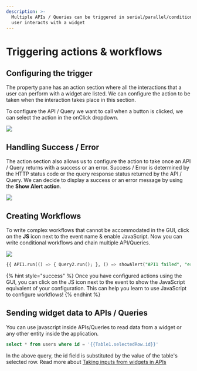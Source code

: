 ```yaml
---
description: >-
  Multiple APIs / Queries can be triggered in serial/parallel/conditional when a
  user interacts with a widget
---
```


# Triggering actions & workflows

## Configuring the trigger

The property pane has an action section where all the interactions that a user can perform with a widget are listed. We can configure the action to be taken when the interaction takes place in this section.

To configure the API / Query we want to call when a button is clicked, we can select the action in the onClick dropdown.

![](../../.gitbook/assets/button-action.gif)

## Handling Success / Error

The action section also allows us to configure the action to take once an API  / Query returns with a success or an error. Success / Error is determined by the HTTP status code or the query response status returned by the API  / Query. We can decide to display a success or an error message by using the **Show Alert action**.

![](../../.gitbook/assets/success.gif)

## Creating Workflows

To write complex workflows that cannot be accommodated in the GUI, click on the **JS** icon next to the event name & enable JavaScript. Now you can write conditional workflows and chain multiple API/Queries.

![](../../.gitbook/assets/workflow.gif)

```sql
{{ API1.run(() => { Query2.run(); }, () => showAlert("API1 failed", "error")) }}
```

{% hint style="success" %}
Once you have configured actions using the GUI, you can click on the JS icon next to the event to show the JavaScript equivalent of your configuration. This can help you learn to use JavaScript to configure workflows!
{% endhint %}

## Sending widget data to APIs / Queries

You can use javascript inside APIs/Queries to read data from a widget or any other entity inside the application.

```sql
select * from users where id = '{{Table1.selectedRow.id}}'
```

In the above query, the id field is substituted by the value of the table's selected row. Read more about [Taking inputs from widgets in APIs](../apis/taking-inputs-from-widgets.md)

